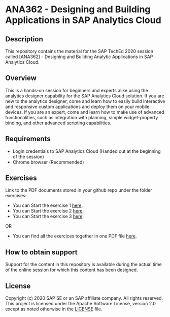# ANA362 - Designing and Building Applications in SAP Analytics Cloud

## Description

This repository contains the material for the SAP TechEd 2020 session called [ANA362] - Designing and Building Analytic Applications in SAP Analytics Cloud.  

## Overview

This is a hands-on session for beginners and experts alike using the analytics designer capability for the SAP Analytics Cloud solution. If you are new to the analytics designer, come and learn how to easily build interactive and responsive custom applications and deploy them on your mobile devices. If you are an expert, come and learn how to make use of advanced functionalities, such as integration with planning, simple widget-property binding, and other advanced scripting capabilities.

## Requirements

- Login credentials to SAP Analytics Cloud (Handed out at the beginning of the session)
- Chrome browser (Recommended)

## Exercises

Link to the PDF documents stored in your github repo under the folder exercises:

- You can Start the exercise 1 [here](exercises/ex1/ANA362_EX1.pdf).
- You can Start the exercise 2 [here](exercises/ex2/ANA362_EX2.pdf).
- You can Start the exercise 3 [here](exercises/ex3/ANA362_EX3.pdf).

OR 

- You can find all the exercices together in one PDF file [here](exercises/All_Exercices/ANA362.pdf). 
    
## How to obtain support

Support for the content in this repository is available during the actual time of the online session for which this content has been designed. 

## License
Copyright (c) 2020 SAP SE or an SAP affiliate company. All rights reserved. This project is licensed under the Apache Software License, version 2.0 except as noted otherwise in the [LICENSE](LICENSES/Apache-2.0.txt) file.
